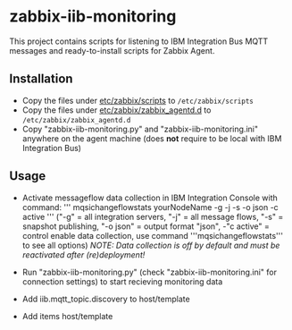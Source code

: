 # zabbix-iib-monitoring

This project contains scripts for listening to IBM Integration Bus MQTT messages and ready-to-install scripts for Zabbix Agent.

## Installation

* Copy the files under [etc/zabbix/scripts](etc/zabbix/scripts) to `/etc/zabbix/scripts`
* Copy the files under [etc/zabbix/zabbix_agentd.d](etc/zabbix/zabbix_agentd.d) to `/etc/zabbix/zabbix_agentd.d`
* Copy "zabbix-iib-monitoring.py" and "zabbix-iib-monitoring.ini" anywhere on the agent machine (does **not** require to be local with IBM Integration Bus)

## Usage

* Activate messageflow data collection in IBM Integration Console with command:
'''
mqsichangeflowstats yourNodeName -g -j -s -o json -c active
'''
("-g" = all integration servers, "-j" = all message flows, "-s" = snapshot publishing, "-o json" = output format "json", -"c active" = control enable data collection, use command '''mqsichangeflowstats''' to see all options)
*NOTE: Data collection is off by default and must be reactivated after (re)deployment!*

* Run "zabbix-iib-monitoring.py" (check "zabbix-iib-monitoring.ini" for connection settings) to start recieving monitoring data
* Add iib.mqtt_topic.discovery to host/template
* Add items host/template

